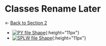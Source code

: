 # Classes Rename Later

← [Back to Section 2](..)

- [![PY file](https://img.icons8.com/windows/512/4a90e2/py.png) Shape](shape.py){:height="11px"}
- [![SPLW file](https://starwort.github.io/computer-science/icon-splw.png) Shape](shape.splw){:height="11px"}
